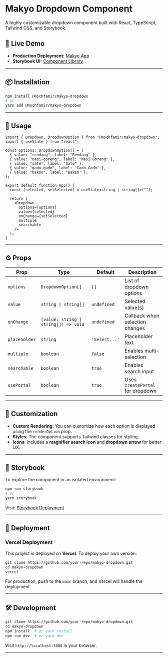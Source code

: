 # Makyo Dropdown Component

A highly customizable dropdown component built with React, TypeScript, Tailwind CSS, and Storybook.

## 🚀 Live Demo
- **Production Deployment:** [Makyo App](https://makyo-test-1fqrcfre2-mochfamir1s-projects.vercel.app)
- **Storybook UI:** [Component Library](https://makyo-storybook-8pvdqjtxp-mochfamir1s-projects.vercel.app)

---

## 📦 Installation

```sh
npm install @mochfamir/makyo-dropdown
# or
yarn add @mochfamir/makyo-dropdown
```

---

## 🔧 Usage

```tsx
import { Dropdown, DropdownOption } from "@mochfamir/makyo-dropdown";
import { useState } from "react";

const options: DropdownOption[] = [
  { value: "rendang", label: "Rendang" },
  { value: "nasi-goreng", label: "Nasi Goreng" },
  { value: "sate", label: "Sate" },
  { value: "gado-gado", label: "Gado-Gado" },
  { value: "bakso", label: "Bakso" },
];

export default function App() {
  const [selected, setSelected] = useState<string | string[]>("");

  return (
    <Dropdown
      options={options}
      value={selected}
      onChange={setSelected}
      multiple
      searchable
    />
  );
}
```

---

## ⚙️ Props

| Prop          | Type                                   | Default       | Description |
|--------------|--------------------------------------|--------------|-------------|
| `options`    | `DropdownOption[]`                   | `[]`         | List of dropdown options |
| `value`      | `string \| string[]`                 | `undefined`  | Selected value(s) |
| `onChange`   | `(value: string \| string[]) => void`| `undefined`  | Callback when selection changes |
| `placeholder`| `string`                              | `'Select...'`| Placeholder text |
| `multiple`   | `boolean`                             | `false`      | Enables multi-selection |
| `searchable` | `boolean`                             | `true`       | Enables search input |
| `usePortal`  | `boolean`                             | `true`       | Uses `createPortal` for dropdown |

---

## 🎨 Customization

- **Custom Rendering**: You can customize how each option is displayed using the `renderOption` prop.
- **Styles**: The component supports Tailwind classes for styling.
- **Icons**: Includes a **magnifier search icon** and **dropdown arrow** for better UX.

---

## 📖 Storybook

To explore the component in an isolated environment:

```sh
npm run storybook
# or
yarn storybook
```

Visit: [Storybook Deployment](https://makyo-storybook-8pvdqjtxp-mochfamir1s-projects.vercel.app)

---

## 🚀 Deployment

### Vercel Deployment
This project is deployed on **Vercel**. To deploy your own version:

```sh
git clone https://github.com/your-repo/makyo-dropdown.git
cd makyo-dropdown
vercel
```

For production, push to the `main` branch, and Vercel will handle the deployment.

---

## 🛠 Development

```sh
git clone https://github.com/your-repo/makyo-dropdown.git
cd makyo-dropdown
npm install  # or yarn install
npm run dev  # or yarn dev
```

Visit `http://localhost:3000` in your browser.

---


